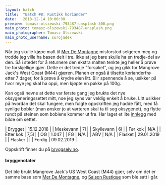 ```yaml
---
layout: batch
title:  "Batch #8: Rustikk koriander"
date:   2018-12-14 10:00:00
preview: tomasz-olszewski-793487-unsplash-300.png
main_photo: tomasz-olszewski-793487-unsplash.png
main_photographer: Tomasz Olszewski
main_photo_username: surojadek
---
```


Når jeg skulle kjøpe malt til [Mer De Montagne](/batch/6-mer-de-montagne) misforstod selgeren meg og trodde jeg ville ha basen delt i tre. Ikke at jeg bare skulle ha en tredje-del av den. Så i stedet for å returnere den ekstra malten tenkte jeg heller å prøve tre forskjellige gjær. Dette er det tredje "forsøket", og jeg gikk for Mangrove Jack's West Coast (M44) gjæren. Planen er også å tilsette korianderfrø etter 7 dager, for å prøve å krydre ølen litt. Blir spennende å se, usikker på hvor mye jeg skal ha oppi, men kjøpte en pakke på 100g.

Kan også nevne at dette var første gang jeg brukte det nye oksygeneringssettet mitt, noe jeg syns var veldig enkelt å bruke. Litt usikker på hvordan det skal fungere, men fulgte oppskriften jeg hadde fått, med få synlige bobler (man ønsker jo at vørteren skal ta til seg oksygenet), og flytte rundt på steinen som boblene kommer ut fra. Har laget et lite [innlegg](/2018/12/15/oksygenering) med bilde om settet.


| Brygget    | 15.12.2018 |
| Meskevann  | 7l         |
| Skyllevann | 6l         |
| Før kok    | N/A        |
| Etter kok  | 7,5l       |
| OG         | 1.047      |
| FG         | N/A        |
| ABV        | N/A        |
| Flasket    | 29.01.2019 |
| Flasker    |            |
| Ferdig     | 09.02.2019 |

Oppskrift finner du på [bryggselv.no](https://www.bryggselv.no/finest/104872/saison-rustique-allgrain-%C3%B8lsett-25-liter).


#### bryggenotater

Det ble brukt Mangrove Jack's US West Coast (M44) gjær, selv om det er samme base som [Mer De Montagne](/batch/6-mer-de-montagne), og [Saison Rustique](/batch/7-saison-rustique) som ble satt i går.

